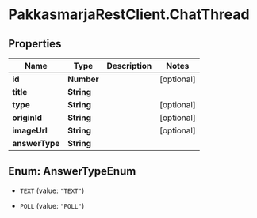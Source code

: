 # PakkasmarjaRestClient.ChatThread

## Properties
Name | Type | Description | Notes
------------ | ------------- | ------------- | -------------
**id** | **Number** |  | [optional] 
**title** | **String** |  | 
**type** | **String** |  | [optional] 
**originId** | **String** |  | [optional] 
**imageUrl** | **String** |  | [optional] 
**answerType** | **String** |  | 


<a name="AnswerTypeEnum"></a>
## Enum: AnswerTypeEnum


* `TEXT` (value: `"TEXT"`)

* `POLL` (value: `"POLL"`)




